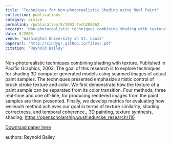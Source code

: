 ```yaml
---
title: "Techniques for Non-photorealistic Shading using Real Paint"
collection: publications
category: arxive
permalink: /publication/8/2003-tech200362
excerpt: 'Non-photorealistic techniques combining shading with texture. Published in Pacific Graphics, 2003, The goal of this research is to explore techniques for shading 3D computer generated models using scanned images of actual paint samples. The techniques presented emphasize artistic control of brush stroke texture and color. We first demonstrate how the texture of a paint sample can be separated from its color transition. Four methods,  three real-time and one off-line,  for producing rendered images from the paint samples are then presented. Finally,  we develop metrics for evaluating how welleach method achieves our goal in terms of texture similarity,  shading correctness,  and temporal coherence., 3D painting,  texture synthesis,  shading, https://openscholarship.wustl.edu/cse_research/1108/'
date: 8/2003
venue: 'Washington University in St. Louis'
paperurl: 'http://cindygr.github.io/files/.pdf'
citation: 'Reynold Bailey'
---
```

Non-photorealistic techniques combining shading with texture. Published in Pacific Graphics, 2003, The goal of this research is to explore techniques for shading 3D computer generated models using scanned images of actual paint samples. The techniques presented emphasize artistic control of brush stroke texture and color. We first demonstrate how the texture of a paint sample can be separated from its color transition. Four methods,  three real-time and one off-line,  for producing rendered images from the paint samples are then presented. Finally,  we develop metrics for evaluating how welleach method achieves our goal in terms of texture similarity,  shading correctness,  and temporal coherence., 3D painting,  texture synthesis,  shading, https://openscholarship.wustl.edu/cse_research/110

[Download paper here](http://cindygr.github.io/files/.pdf)

authors: Reynold Bailey